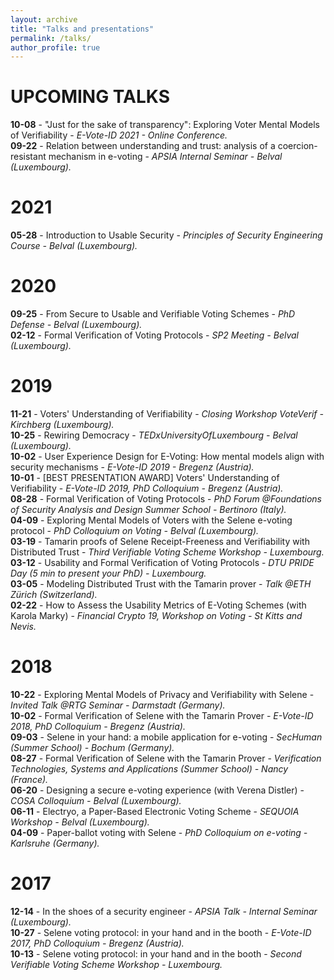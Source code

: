```yaml
---
layout: archive
title: "Talks and presentations"
permalink: /talks/
author_profile: true
---
```


# UPCOMING TALKS
**10-08** - "Just for the sake of transparency": Exploring Voter Mental Models of Verifiability - *E-Vote-ID 2021 - Online Conference.*<br/>
**09-22** - Relation between understanding and trust: analysis of a coercion-resistant mechanism in e-voting - *APSIA Internal Seminar - Belval (Luxembourg).*<br/>

# 2021
**05-28** - Introduction to Usable Security - *Principles of Security Engineering Course - Belval (Luxembourg).*

# 2020
**09-25** - From Secure to Usable and Verifiable Voting Schemes - *PhD Defense - Belval (Luxembourg).*<br/>
**02-12** - Formal Verification of Voting Protocols - *SP2 Meeting - Belval (Luxembourg).*

# 2019
**11-21** - Voters' Understanding of Verifiability - *Closing Workshop VoteVerif - Kirchberg (Luxembourg).*<br/>
**10-25** - Rewiring Democracy - *<text color=red>TEDx</text>UniversityOfLuxembourg - Belval (Luxembourg).*<br/>
**10-02** - User Experience Design for E-Voting: How mental models align with security mechanisms - *E-Vote-ID 2019 - Bregenz (Austria).*<br/>
**10-01** - <text color=blue>[BEST PRESENTATION AWARD]</text> Voters' Understanding of Verifiability - *E-Vote-ID 2019, PhD Colloquium - Bregenz (Austria).*<br/>
**08-28** - Formal Verification of Voting Protocols - *PhD Forum @Foundations of Security Analysis and Design Summer School - Bertinoro (Italy).*<br/>
**04-09** - Exploring Mental Models of Voters with the Selene e-voting protocol - *PhD Colloquium on Voting - Belval (Luxembourg).*<br/>
**03-19** - Tamarin proofs of Selene Receipt-Freeness and Verifiability with Distributed Trust - *Third Verifiable Voting Scheme Workshop - Luxembourg.*<br/>
**03-12** - Usability and Formal Verification of Voting Protocols - *DTU PRIDE Day (5 min to present your PhD) - Luxembourg.*<br/>
**03-05** - Modeling Distributed Trust with the Tamarin prover - *Talk @ETH Zürich (Switzerland).*<br/>
**02-22** - How to Assess the Usability Metrics of E-Voting Schemes (with Karola Marky) - *Financial Crypto 19, Workshop on Voting - St Kitts and Nevis.*<br/>

# 2018
**10-22** - Exploring Mental Models of Privacy and Verifiability with Selene - *Invited Talk @RTG Seminar - Darmstadt (Germany).*<br/>
**10-02** - Formal Verification of Selene with the Tamarin Prover - *E-Vote-ID 2018, PhD Colloquium - Bregenz (Austria).*<br/>
**09-03** - Selene in your hand: a mobile application for e-voting - *SecHuman (Summer School) - Bochum (Germany).*<br/>
**08-27** - Formal Verification of Selene with the Tamarin Prover - *Verification Technologies, Systems and Applications (Summer School) - Nancy (France).*<br/>
**06-20** - Designing a secure e-voting experience (with Verena Distler) - *COSA Colloquium - Belval (Luxembourg).*<br/>
**06-11** - Electryo, a Paper-Based Electronic Voting Scheme - *SEQUOIA Workshop - Belval (Luxembourg).*<br/>
**04-09** - Paper-ballot voting with Selene - *PhD Colloquium on e-voting - Karlsruhe (Germany).*<br/>

# 2017
**12-14** - In the shoes of a security engineer - *APSIA Talk - Internal Seminar (Luxembourg).*<br/>
**10-27** - Selene voting protocol: in your hand and in the booth - *E-Vote-ID 2017, PhD Colloquium - Bregenz (Austria).*<br/>
**10-13** - Selene voting protocol: in your hand and in the booth - *Second Verifiable Voting Scheme Workshop - Luxembourg.* <br/>